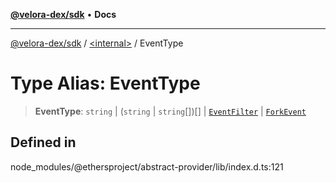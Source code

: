 [**@velora-dex/sdk**](../../README.md) • **Docs**

***

[@velora-dex/sdk](../../globals.md) / [\<internal\>](../README.md) / EventType

# Type Alias: EventType

> **EventType**: `string` \| (`string` \| `string`[])[] \| [`EventFilter`](../interfaces/EventFilter.md) \| [`ForkEvent`](../classes/ForkEvent.md)

## Defined in

node\_modules/@ethersproject/abstract-provider/lib/index.d.ts:121
